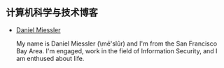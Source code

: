 ## 计算机科学与技术博客

- [Daniel Miessler](http://danielmiessler.com)

    My name is Daniel Miessler (\mē'slûr\) and I'm from the San Francisco Bay Area. I'm engaged, work in the field of Information Security, and I am enthused about life.

